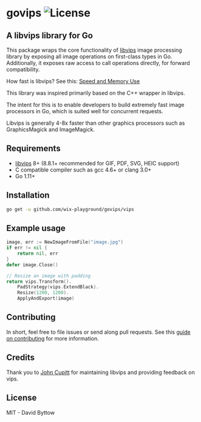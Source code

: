 # govips ![License](https://img.shields.io/badge/license-MIT-blue.svg)


## A libvips library for Go
This package wraps the core functionality of [libvips](https://github.com/libvips/libvips) image processing library by exposing all image operations on first-class types in Go. Additionally, it exposes raw access to call operations directly, for forward compatibility.

How fast is libvips? See this: [Speed and Memory Use](https://github.com/libvips/libvips/wiki/Speed-and-memory-use)

This library was inspired primarily based on the C++ wrapper in libvips.

The intent for this is to enable developers to build extremely fast image processors in Go, which is suited well for concurrent requests.

Libvips is generally 4-8x faster than other graphics processors such as GraphicsMagick and ImageMagick.

## Requirements
- [libvips](https://github.com/libvips/libvips) 8+ (8.8.1+ recommended for GIF, PDF, SVG, HEIC support)
- C compatible compiler such as gcc 4.6+ or clang 3.0+
- Go 1.11+

## Installation
```bash
go get -u github.com/wix-playground/govips/vips
```

## Example usage
```go
image, err := NewImageFromFile("image.jpg")
if err != nil {
	return nil, err
}
defer image.Close()

// Resize an image with padding
return vips.Transform().
	PadStrategy(vips.ExtendBlack).
	Resize(1200, 1200).
	ApplyAndExport(image)
```

## Contributing
In short, feel free to file issues or send along pull requests. See this [guide on contributing](https://github.com/wix-playground/govips/blob/master/CONTRIBUTING.md) for more information.

## Credits
Thank you to [John Cupitt](https://github.com/jcupitt) for maintaining libvips and providing feedback on vips.

## License
MIT - David Byttow
